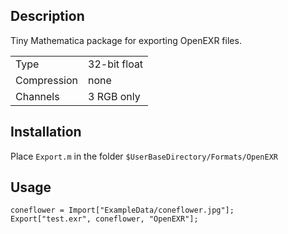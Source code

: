 ## Description

Tiny Mathematica package for exporting OpenEXR files.

|             |              |
|-------------|--------------|
| Type        | 32-bit float |
| Compression | none         |
| Channels    | 3 RGB only   |

## Installation

Place `Export.m` in the folder `$UserBaseDirectory/Formats/OpenEXR`

## Usage
```
coneflower = Import["ExampleData/coneflower.jpg"];
Export["test.exr", coneflower, "OpenEXR"];
```
